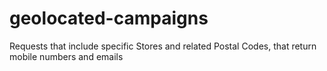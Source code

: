 # geolocated-campaigns
Requests that include specific Stores and related Postal Codes, that return mobile numbers and emails
